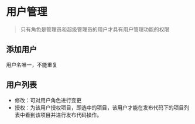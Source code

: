 # 用户管理

> 只有角色是管理员和超级管理员的用户才具有用户管理功能的权限

## 添加用户
用户名唯一，不能重复

## 用户列表

- 修改：可对用户角色进行变更
- 授权：为该用户授权项目，即选中的项目，该用户才能在发布代码下的项目列表中看到该项目并进行发布代码操作。

